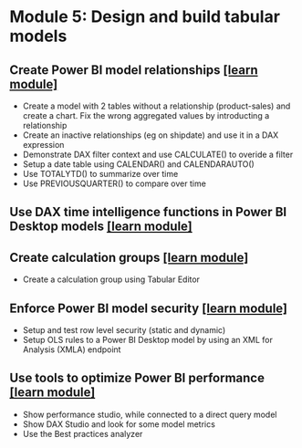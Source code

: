 # Module 5: Design and build tabular models

## Create Power BI model relationships [[learn module]](https://learn.microsoft.com/training/modules/create-power-bi-model-relationships)

- Create a model with 2 tables without a relationship (product-sales) and create a chart. Fix the wrong aggregated values by introducting a relationship
- Create an inactive relationships (eg on shipdate) and use it in a DAX expression
- Demonstrate DAX filter context and use CALCULATE() to overide a filter
- Setup a date table using CALENDAR() and CALENDARAUTO()
- Use TOTALYTD() to summarize over time
- Use PREVIOUSQUARTER() to compare over time

## Use DAX time intelligence functions in Power BI Desktop models [[learn module]](https://learn.microsoft.com/training/modules/dax-power-bi-time-intelligence)

## Create calculation groups [[learn module]](https://learn.microsoft.com/training/modules/create-calculation-groups)

- Create a calculation group using Tabular Editor

## Enforce Power BI model security [[learn module]](https://learn.microsoft.com/training/modules/enforce-power-bi-model-security)

- Setup and test row level security (static and dynamic)
- Setup OLS rules to a Power BI Desktop model by using an XML for Analysis (XMLA) endpoint

## Use tools to optimize Power BI performance [[learn module]](https://learn.microsoft.com/training/modules/use-tools-optimize-power-bi-performance)

- Show performance studio, while connected to a direct query model
- Show DAX Studio and look for some model metrics
- Use the Best practices analyzer
